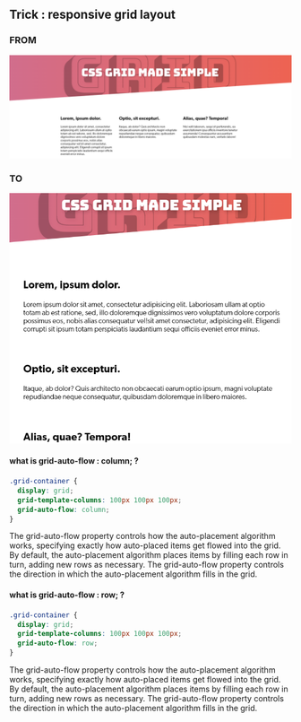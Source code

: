 ## Trick :  responsive grid layout

### FROM
![alt text](./images/image.png)

### TO

![alt text](./images/image-1.png)


#### what is grid-auto-flow : column; ?
```css
.grid-container {
  display: grid;
  grid-template-columns: 100px 100px 100px;
  grid-auto-flow: column;
}
```
The grid-auto-flow property controls how the auto-placement algorithm works, specifying exactly how auto-placed items get flowed into the grid. By default, the auto-placement algorithm places items by filling each row in turn, adding new rows as necessary. The grid-auto-flow property controls the direction in which the auto-placement algorithm fills in the grid.

#### what is grid-auto-flow : row; ?
```css
.grid-container {
  display: grid;
  grid-template-columns: 100px 100px 100px;
  grid-auto-flow: row;
}
```
The grid-auto-flow property controls how the auto-placement algorithm works, specifying exactly how auto-placed items get flowed into the grid. By default, the auto-placement algorithm places items by filling each row in turn, adding new rows as necessary. The grid-auto-flow property controls the direction in which the auto-placement algorithm fills in the grid.